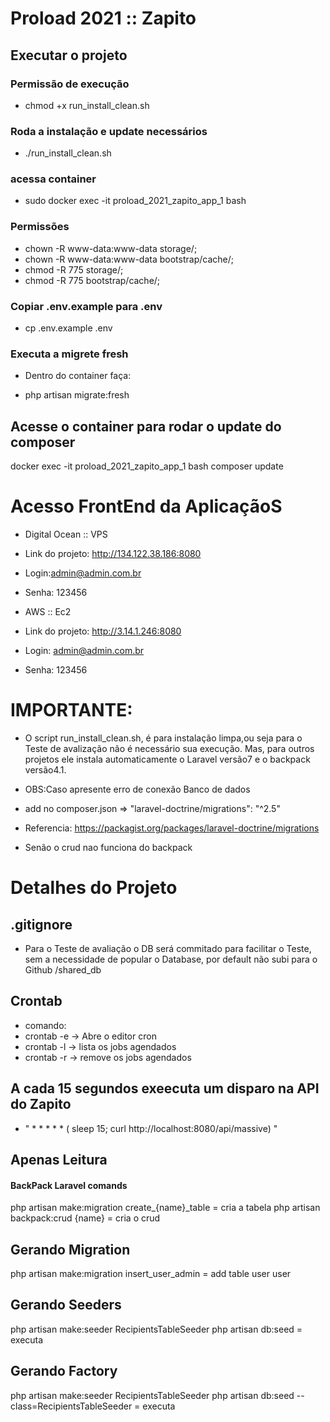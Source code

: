 # Proload 2021 :: Zapito ##

## Executar o projeto

### Permissão de execução
- chmod +x run_install_clean.sh

### Roda a instalação e update necessários
- ./run_install_clean.sh

### acessa container
- sudo docker exec -it proload_2021_zapito_app_1 bash

### Permissões
- chown -R www-data:www-data storage/;
- chown -R www-data:www-data bootstrap/cache/;
- chmod -R 775 storage/;
- chmod -R 775 bootstrap/cache/;

### Copiar .env.example para .env
- cp .env.example .env

### Executa a migrete fresh
- Dentro do container faça:

- php artisan migrate:fresh

## Acesse o container para rodar o update do composer
docker exec -it proload_2021_zapito_app_1 bash
composer update

# Acesso FrontEnd da AplicaçãoS

- Digital Ocean :: VPS
- Link do projeto: http://134.122.38.186:8080
- Login:admin@admin.com.br
- Senha: 123456

- AWS :: Ec2
- Link do projeto: http://3.14.1.246:8080
- Login: admin@admin.com.br
- Senha: 123456


# IMPORTANTE: 
- O script run_install_clean.sh, é para instalação limpa,ou seja para o Teste de avalização 
não é necessário sua execução.
Mas, para outros projetos ele instala automaticamente o Laravel versão7 e o backpack versão4.1.

- OBS:Caso apresente erro de conexão Banco de dados
- add no composer.json =>  "laravel-doctrine/migrations": "^2.5"
- Referencia: https://packagist.org/packages/laravel-doctrine/migrations
- Senão o crud nao funciona do backpack

# Detalhes do Projeto

## .gitignore
- Para o Teste de avaliação o DB será commitado para facilitar o Teste, sem a necessidade de popular o Database, por default não subi para o Github
/shared_db

## Crontab
- comando: 
 - crontab -e -> Abre o editor cron
 - crontab -l -> lista os jobs agendados
 - crontab -r -> remove os jobs agendados
## A cada 15 segundos exeecuta um disparo na API do Zapito
- " * * * * * ( sleep 15; curl http://localhost:8080/api/massive) "

## Apenas Leitura

#### BackPack Laravel comands ####
php artisan make:migration create_{name}_table = cria a tabela
php artisan backpack:crud {name} = cria o crud

## Gerando Migration

php artisan make:migration insert_user_admin = add table user user


## Gerando Seeders

php artisan make:seeder RecipientsTableSeeder
php artisan db:seed = executa

## Gerando Factory 

php artisan make:seeder RecipientsTableSeeder
php artisan db:seed --class=RecipientsTableSeeder = executa
